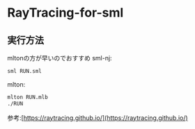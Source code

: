 # RayTracing-for-sml

## 実行方法
mltonの方が早いのでおすすめ
sml-nj:

```sh 
sml RUN.sml
```

mlton:

```sh 
mlton RUN.mlb
./RUN
```

参考:[https://raytracing.github.io/](https://raytracing.github.io/)
